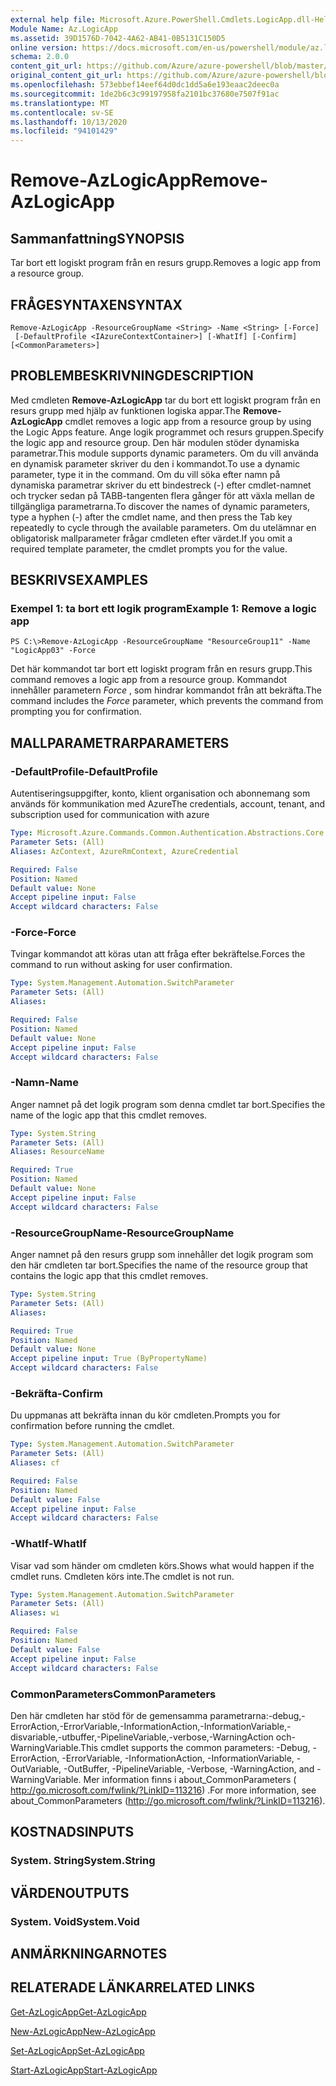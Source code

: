 ```yaml
---
external help file: Microsoft.Azure.PowerShell.Cmdlets.LogicApp.dll-Help.xml
Module Name: Az.LogicApp
ms.assetid: 39D1576D-7042-4A62-AB41-0B5131C150D5
online version: https://docs.microsoft.com/en-us/powershell/module/az.logicapp/remove-azlogicapp
schema: 2.0.0
content_git_url: https://github.com/Azure/azure-powershell/blob/master/src/LogicApp/LogicApp/help/Remove-AzLogicApp.md
original_content_git_url: https://github.com/Azure/azure-powershell/blob/master/src/LogicApp/LogicApp/help/Remove-AzLogicApp.md
ms.openlocfilehash: 573ebbef14eef64d0dc1dd5a6e193eaac2deec0a
ms.sourcegitcommit: 1de2b6c3c99197958fa2101bc37680e7507f91ac
ms.translationtype: MT
ms.contentlocale: sv-SE
ms.lasthandoff: 10/13/2020
ms.locfileid: "94101429"
---
```

# <span data-ttu-id="21fe2-101">Remove-AzLogicApp</span><span class="sxs-lookup"><span data-stu-id="21fe2-101">Remove-AzLogicApp</span></span>

## <span data-ttu-id="21fe2-102">Sammanfattning</span><span class="sxs-lookup"><span data-stu-id="21fe2-102">SYNOPSIS</span></span>
<span data-ttu-id="21fe2-103">Tar bort ett logiskt program från en resurs grupp.</span><span class="sxs-lookup"><span data-stu-id="21fe2-103">Removes a logic app from a resource group.</span></span>

## <span data-ttu-id="21fe2-104">FRÅGESYNTAXEN</span><span class="sxs-lookup"><span data-stu-id="21fe2-104">SYNTAX</span></span>

```
Remove-AzLogicApp -ResourceGroupName <String> -Name <String> [-Force]
 [-DefaultProfile <IAzureContextContainer>] [-WhatIf] [-Confirm] [<CommonParameters>]
```

## <span data-ttu-id="21fe2-105">PROBLEMBESKRIVNING</span><span class="sxs-lookup"><span data-stu-id="21fe2-105">DESCRIPTION</span></span>
<span data-ttu-id="21fe2-106">Med cmdleten **Remove-AzLogicApp** tar du bort ett logiskt program från en resurs grupp med hjälp av funktionen logiska appar.</span><span class="sxs-lookup"><span data-stu-id="21fe2-106">The **Remove-AzLogicApp** cmdlet removes a logic app from a resource group by using the Logic Apps feature.</span></span>
<span data-ttu-id="21fe2-107">Ange logik programmet och resurs gruppen.</span><span class="sxs-lookup"><span data-stu-id="21fe2-107">Specify the logic app and resource group.</span></span>
<span data-ttu-id="21fe2-108">Den här modulen stöder dynamiska parametrar.</span><span class="sxs-lookup"><span data-stu-id="21fe2-108">This module supports dynamic parameters.</span></span>
<span data-ttu-id="21fe2-109">Om du vill använda en dynamisk parameter skriver du den i kommandot.</span><span class="sxs-lookup"><span data-stu-id="21fe2-109">To use a dynamic parameter, type it in the command.</span></span>
<span data-ttu-id="21fe2-110">Om du vill söka efter namn på dynamiska parametrar skriver du ett bindestreck (-) efter cmdlet-namnet och trycker sedan på TABB-tangenten flera gånger för att växla mellan de tillgängliga parametrarna.</span><span class="sxs-lookup"><span data-stu-id="21fe2-110">To discover the names of dynamic parameters, type a hyphen (-) after the cmdlet name, and then press the Tab key repeatedly to cycle through the available parameters.</span></span>
<span data-ttu-id="21fe2-111">Om du utelämnar en obligatorisk mallparameter frågar cmdleten efter värdet.</span><span class="sxs-lookup"><span data-stu-id="21fe2-111">If you omit a required template parameter, the cmdlet prompts you for the value.</span></span>

## <span data-ttu-id="21fe2-112">BESKRIVS</span><span class="sxs-lookup"><span data-stu-id="21fe2-112">EXAMPLES</span></span>

### <span data-ttu-id="21fe2-113">Exempel 1: ta bort ett logik program</span><span class="sxs-lookup"><span data-stu-id="21fe2-113">Example 1: Remove a logic app</span></span>
```
PS C:\>Remove-AzLogicApp -ResourceGroupName "ResourceGroup11" -Name "LogicApp03" -Force
```

<span data-ttu-id="21fe2-114">Det här kommandot tar bort ett logiskt program från en resurs grupp.</span><span class="sxs-lookup"><span data-stu-id="21fe2-114">This command removes a logic app from a resource group.</span></span>
<span data-ttu-id="21fe2-115">Kommandot innehåller parametern *Force* , som hindrar kommandot från att bekräfta.</span><span class="sxs-lookup"><span data-stu-id="21fe2-115">The command includes the *Force* parameter, which prevents the command from prompting you for confirmation.</span></span>

## <span data-ttu-id="21fe2-116">MALLPARAMETRAR</span><span class="sxs-lookup"><span data-stu-id="21fe2-116">PARAMETERS</span></span>

### <span data-ttu-id="21fe2-117">-DefaultProfile</span><span class="sxs-lookup"><span data-stu-id="21fe2-117">-DefaultProfile</span></span>
<span data-ttu-id="21fe2-118">Autentiseringsuppgifter, konto, klient organisation och abonnemang som används för kommunikation med Azure</span><span class="sxs-lookup"><span data-stu-id="21fe2-118">The credentials, account, tenant, and subscription used for communication with azure</span></span>

```yaml
Type: Microsoft.Azure.Commands.Common.Authentication.Abstractions.Core.IAzureContextContainer
Parameter Sets: (All)
Aliases: AzContext, AzureRmContext, AzureCredential

Required: False
Position: Named
Default value: None
Accept pipeline input: False
Accept wildcard characters: False
```

### <span data-ttu-id="21fe2-119">-Force</span><span class="sxs-lookup"><span data-stu-id="21fe2-119">-Force</span></span>
<span data-ttu-id="21fe2-120">Tvingar kommandot att köras utan att fråga efter bekräftelse.</span><span class="sxs-lookup"><span data-stu-id="21fe2-120">Forces the command to run without asking for user confirmation.</span></span>

```yaml
Type: System.Management.Automation.SwitchParameter
Parameter Sets: (All)
Aliases:

Required: False
Position: Named
Default value: None
Accept pipeline input: False
Accept wildcard characters: False
```

### <span data-ttu-id="21fe2-121">-Namn</span><span class="sxs-lookup"><span data-stu-id="21fe2-121">-Name</span></span>
<span data-ttu-id="21fe2-122">Anger namnet på det logik program som denna cmdlet tar bort.</span><span class="sxs-lookup"><span data-stu-id="21fe2-122">Specifies the name of the logic app that this cmdlet removes.</span></span>

```yaml
Type: System.String
Parameter Sets: (All)
Aliases: ResourceName

Required: True
Position: Named
Default value: None
Accept pipeline input: False
Accept wildcard characters: False
```

### <span data-ttu-id="21fe2-123">-ResourceGroupName</span><span class="sxs-lookup"><span data-stu-id="21fe2-123">-ResourceGroupName</span></span>
<span data-ttu-id="21fe2-124">Anger namnet på den resurs grupp som innehåller det logik program som den här cmdleten tar bort.</span><span class="sxs-lookup"><span data-stu-id="21fe2-124">Specifies the name of the resource group that contains the logic app that this cmdlet removes.</span></span>

```yaml
Type: System.String
Parameter Sets: (All)
Aliases:

Required: True
Position: Named
Default value: None
Accept pipeline input: True (ByPropertyName)
Accept wildcard characters: False
```

### <span data-ttu-id="21fe2-125">-Bekräfta</span><span class="sxs-lookup"><span data-stu-id="21fe2-125">-Confirm</span></span>
<span data-ttu-id="21fe2-126">Du uppmanas att bekräfta innan du kör cmdleten.</span><span class="sxs-lookup"><span data-stu-id="21fe2-126">Prompts you for confirmation before running the cmdlet.</span></span>

```yaml
Type: System.Management.Automation.SwitchParameter
Parameter Sets: (All)
Aliases: cf

Required: False
Position: Named
Default value: False
Accept pipeline input: False
Accept wildcard characters: False
```

### <span data-ttu-id="21fe2-127">-WhatIf</span><span class="sxs-lookup"><span data-stu-id="21fe2-127">-WhatIf</span></span>
<span data-ttu-id="21fe2-128">Visar vad som händer om cmdleten körs.</span><span class="sxs-lookup"><span data-stu-id="21fe2-128">Shows what would happen if the cmdlet runs.</span></span>
<span data-ttu-id="21fe2-129">Cmdleten körs inte.</span><span class="sxs-lookup"><span data-stu-id="21fe2-129">The cmdlet is not run.</span></span>

```yaml
Type: System.Management.Automation.SwitchParameter
Parameter Sets: (All)
Aliases: wi

Required: False
Position: Named
Default value: False
Accept pipeline input: False
Accept wildcard characters: False
```

### <span data-ttu-id="21fe2-130">CommonParameters</span><span class="sxs-lookup"><span data-stu-id="21fe2-130">CommonParameters</span></span>
<span data-ttu-id="21fe2-131">Den här cmdleten har stöd för de gemensamma parametrarna:-debug,-ErrorAction,-ErrorVariable,-InformationAction,-InformationVariable,-disvariable,-utbuffer,-PipelineVariable,-verbose,-WarningAction och-WarningVariable.</span><span class="sxs-lookup"><span data-stu-id="21fe2-131">This cmdlet supports the common parameters: -Debug, -ErrorAction, -ErrorVariable, -InformationAction, -InformationVariable, -OutVariable, -OutBuffer, -PipelineVariable, -Verbose, -WarningAction, and -WarningVariable.</span></span> <span data-ttu-id="21fe2-132">Mer information finns i about_CommonParameters ( http://go.microsoft.com/fwlink/?LinkID=113216) .</span><span class="sxs-lookup"><span data-stu-id="21fe2-132">For more information, see about_CommonParameters (http://go.microsoft.com/fwlink/?LinkID=113216).</span></span>

## <span data-ttu-id="21fe2-133">KOSTNADS</span><span class="sxs-lookup"><span data-stu-id="21fe2-133">INPUTS</span></span>

### <span data-ttu-id="21fe2-134">System. String</span><span class="sxs-lookup"><span data-stu-id="21fe2-134">System.String</span></span>

## <span data-ttu-id="21fe2-135">VÄRDEN</span><span class="sxs-lookup"><span data-stu-id="21fe2-135">OUTPUTS</span></span>

### <span data-ttu-id="21fe2-136">System. Void</span><span class="sxs-lookup"><span data-stu-id="21fe2-136">System.Void</span></span>

## <span data-ttu-id="21fe2-137">ANMÄRKNINGAR</span><span class="sxs-lookup"><span data-stu-id="21fe2-137">NOTES</span></span>

## <span data-ttu-id="21fe2-138">RELATERADE LÄNKAR</span><span class="sxs-lookup"><span data-stu-id="21fe2-138">RELATED LINKS</span></span>

[<span data-ttu-id="21fe2-139">Get-AzLogicApp</span><span class="sxs-lookup"><span data-stu-id="21fe2-139">Get-AzLogicApp</span></span>](./Get-AzLogicApp.md)

[<span data-ttu-id="21fe2-140">New-AzLogicApp</span><span class="sxs-lookup"><span data-stu-id="21fe2-140">New-AzLogicApp</span></span>](./New-AzLogicApp.md)

[<span data-ttu-id="21fe2-141">Set-AzLogicApp</span><span class="sxs-lookup"><span data-stu-id="21fe2-141">Set-AzLogicApp</span></span>](./Set-AzLogicApp.md)

[<span data-ttu-id="21fe2-142">Start-AzLogicApp</span><span class="sxs-lookup"><span data-stu-id="21fe2-142">Start-AzLogicApp</span></span>](./Start-AzLogicApp.md)


